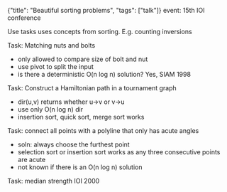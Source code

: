 {"title": "Beautiful sorting problems", "tags": ["talk"]}
event: 15th IOI conference

Use tasks uses concepts from sorting. E.g. counting inversions

Task: Matching nuts and bolts
* only allowed to compare size of bolt and nut
* use pivot to split the input
* is there a deterministic O(n log n) solution? Yes, SIAM 1998

Task: Construct a Hamiltonian path in a tournament graph
* dir(u,v) returns whether u->v or v->u
* use only O(n log n) dir
* insertion sort, quick sort, merge sort works

Task: connect all points with a polyline that only has acute angles
* soln: always choose the furthest point
* selection sort or insertion sort works as any three consecutive points are acute
* not known if there is an O(n log n) solution

Task: median strength IOI 2000

